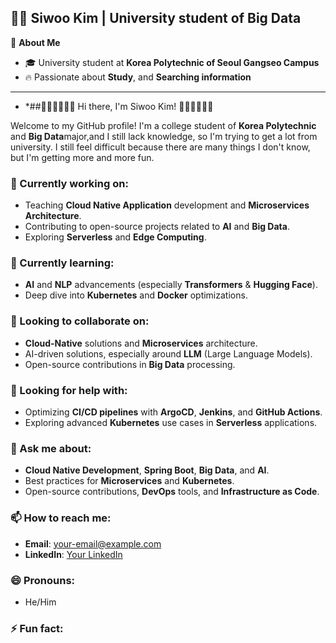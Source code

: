 ## 👨‍🎓 Siwoo Kim | University student of Big Data

🙊 **About Me**
- 🎓 University student at **Korea Polytechnic of Seoul Gangseo Campus**
- 🔥 Passionate about **Study**, and **Searching information**
  
---

- *##🎉🎉🎉🙌🙌🙌 Hi there, I'm Siwoo Kim! 🙌🙌🙌🎉🎉🎉

Welcome to my GitHub profile! I'm a college student of **Korea Polytechnic** and **Big Data**major,and I still lack knowledge, so I'm trying to get a lot from university. I still feel difficult because there are many things I don't know, but I'm getting more and more fun.

### 🔭 Currently working on:
- Teaching **Cloud Native Application** development and **Microservices Architecture**.
- Contributing to open-source projects related to **AI** and **Big Data**.
- Exploring **Serverless** and **Edge Computing**.

### 🌱 Currently learning:
- **AI** and **NLP** advancements (especially **Transformers** & **Hugging Face**).
- Deep dive into **Kubernetes** and **Docker** optimizations.

### 👯 Looking to collaborate on:
- **Cloud-Native** solutions and **Microservices** architecture.
- AI-driven solutions, especially around **LLM** (Large Language Models).
- Open-source contributions in **Big Data** processing.

### 🤔 Looking for help with:
- Optimizing **CI/CD pipelines** with **ArgoCD**, **Jenkins**, and **GitHub Actions**.
- Exploring advanced **Kubernetes** use cases in **Serverless** applications.

### 💬 Ask me about:
- **Cloud Native Development**, **Spring Boot**, **Big Data**, and **AI**.
- Best practices for **Microservices** and **Kubernetes**.
- Open-source contributions, **DevOps** tools, and **Infrastructure as Code**.

### 📫 How to reach me:
- **Email**: your-email@example.com
- **LinkedIn**: [Your LinkedIn](https://www.linkedin.com/in/yourprofile)

### 😄 Pronouns:
- He/Him

### ⚡ Fun fact:
